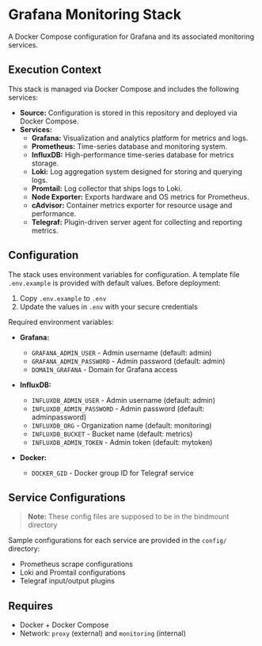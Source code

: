 # Grafana Monitoring Stack

A Docker Compose configuration for Grafana and its associated monitoring services.

## Execution Context

This stack is managed via Docker Compose and includes the following services:

* **Source:** Configuration is stored in this repository and deployed via Docker Compose.
* **Services:**
  * **Grafana:** Visualization and analytics platform for metrics and logs.
  * **Prometheus:** Time-series database and monitoring system.
  * **InfluxDB:** High-performance time-series database for metrics storage.
  * **Loki:** Log aggregation system designed for storing and querying logs.
  * **Promtail:** Log collector that ships logs to Loki.
  * **Node Exporter:** Exports hardware and OS metrics for Prometheus.
  * **cAdvisor:** Container metrics exporter for resource usage and performance.
  * **Telegraf:** Plugin-driven server agent for collecting and reporting metrics.

## Configuration

The stack uses environment variables for configuration. A template file `.env.example` is provided with default values. Before deployment:

1. Copy `.env.example` to `.env`
2. Update the values in `.env` with your secure credentials

Required environment variables:

* **Grafana:**
  * `GRAFANA_ADMIN_USER` - Admin username (default: admin)
  * `GRAFANA_ADMIN_PASSWORD` - Admin password (default: admin)
  * `DOMAIN_GRAFANA` - Domain for Grafana access

* **InfluxDB:**
  * `INFLUXDB_ADMIN_USER` - Admin username (default: admin)
  * `INFLUXDB_ADMIN_PASSWORD` - Admin password (default: adminpassword)
  * `INFLUXDB_ORG` - Organization name (default: monitoring)
  * `INFLUXDB_BUCKET` - Bucket name (default: metrics)
  * `INFLUXDB_ADMIN_TOKEN` - Admin token (default: mytoken)

* **Docker:**
  * `DOCKER_GID` - Docker group ID for Telegraf service

## Service Configurations

> **Note:** These config files are supposed to be in the bindmount directory

Sample configurations for each service are provided in the `config/` directory:
* Prometheus scrape configurations
* Loki and Promtail configurations
* Telegraf input/output plugins


## Requires
* Docker + Docker Compose
* Network: `proxy` (external) and `monitoring` (internal)